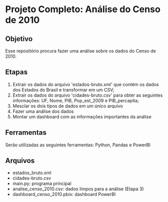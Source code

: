 # Projeto Completo: Análise do Censo de 2010

## Objetivo

Esse repositório procura fazer uma análise sobre os dados do Censo de 2010.

## Etapas

1. Extrair os dados do arquivo 'estados-bruto.xml' que contém os dados dos Estados do Brasil e transformar em um CSV; 
2. Extrair os dados do arquivo 'cidades-bruto.csv' para obter as seguintes informações: UF, Nome, PIB, Pop_est_2009 e PIB_percapita; 
3. Mesclar os dois tipos de dados em um único arquivo
4. Fazer uma análise dos dados
5. Montar um dashboard com as informações importantes da análise

## Ferramentas

Serão utilizadas as seguintes ferramentas: Python, Pandas e PowerBI

## Arquivos

* estados_bruto.xml
* cidades-bruto.csv
* main.py: programa principal
* analise_censo_2010.csv: dados limpos para a análise (Etapa 3)
* dashboard_censo_2010.pbix: dashboard PowerBI
